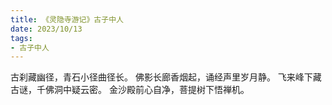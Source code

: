 ```yaml
---
title: 《灵隐寺游记》古子中人
date: 2023/10/13
tags:
- 古子中人
---
```

古刹藏幽径，青石小径曲径长。
佛影长廊香烟起，诵经声里岁月静。
飞来峰下藏古谜，千佛洞中疑云密。 
金沙殿前心自净，菩提树下悟禅机。
